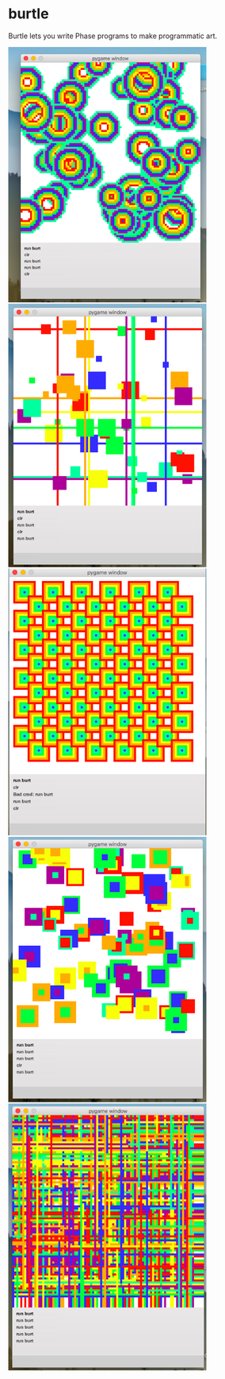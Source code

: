 # burtle

Burtle lets you write Phase programs to make programmatic art.


<img src="static/pic1.png" width="400">
<img src="static/pic2.png" width="400">
<img src="static/pic3.png" width="400">
<img src="static/pic4.png" width="400">
<img src="static/pic5.png" width="400">

